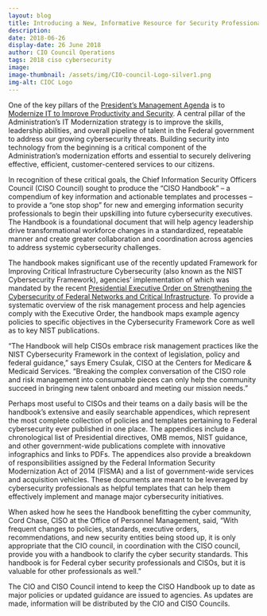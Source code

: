 ```yaml
---
layout: blog
title: Introducing a New, Informative Resource for Security Professionals
description:
date: 2018-06-26
display-date: 26 June 2018
author: CIO Council Operations
tags: 2018 ciso cybersecurity
image:
image-thumbnail: /assets/img/CIO-council-Logo-silver1.png
img-alt: CIOC Logo
---
```

One of the key pillars of the [President’s Management Agenda](https://www.performance.gov/PMA/) is to [Modernize IT to Improve Productivity and Security](https://www.performance.gov/CAP/CAP_goal_1.html). A central pillar of the Administration’s IT Modernization strategy is to improve the skills, leadership abilities, and overall pipeline of talent in the Federal government to address our growing cybersecurity threats. Building security into technology from the beginning is a critical component of the Administration’s modernization efforts and essential to securely delivering effective, efficient, customer-centered services to our citizens.

In recognition of these critical goals, the Chief Information Security Officers Council (CISO Council) sought to produce the “CISO Handbook” – a compendium of key information and actionable templates and processes – to provide a “one stop shop” for new and emerging information security professionals to begin their upskilling into future cybersecurity executives. The Handbook is a foundational document that will help agency leadership drive transformational workforce changes in a standardized, repeatable manner and create greater collaboration and coordination across agencies to address systemic cybersecurity challenges.

The handbook makes significant use of the recently updated Framework for Improving Critical Infrastructure Cybersecurity (also known as the NIST Cybersecurity Framework), agencies’ implementation of which was mandated by the recent [Presidential Executive Order on Strengthening the Cybersecurity of Federal Networks and Critical Infrastructure](https://www.whitehouse.gov/presidential-actions/presidential-executive-order-strengthening-cybersecurity-federal-networks-critical-infrastructure/). To provide a systematic overview of the risk management process and help agencies comply with the Executive Order, the handbook maps example agency policies to specific objectives in the Cybersecurity Framework Core as well as to key NIST publications.

“The Handbook will help CISOs embrace risk management practices like the NIST Cybersecurity Framework in the context of legislation, policy and federal guidance,” says Emery Csulak, CISO at the Centers for Medicare & Medicaid Services. “Breaking the complex conversation of the CISO role and risk management into consumable pieces can only help the community succeed in bringing new talent onboard and meeting our mission needs.”

Perhaps most useful to CISOs and their teams on a daily basis will be the handbook’s extensive and easily searchable appendices, which represent the most complete collection of policies and templates pertaining to Federal cybersecurity ever published in one place. The appendices include a chronological list of Presidential directives, OMB memos, NIST guidance, and other government-wide publications complete with innovative infographics and links to PDFs. The appendices also provide a breakdown of responsibilities assigned by the Federal Information Security Modernization Act of 2014 (FISMA) and a list of government-wide services and acquisition vehicles. These documents are meant to be leveraged by cybersecurity professionals as helpful templates that can help them effectively implement and manage major cybersecurity initiatives.

When asked how he sees the Handbook benefitting the cyber community, Cord Chase, CISO at the Office of Personnel Management, said, “With frequent changes to policies, standards, executive orders, recommendations, and new security entities being stood up, it is only appropriate that the CIO council, in coordination with the CISO council, provide you with a handbook to clarify the cyber security standards. This handbook is for Federal cyber security professionals and CISOs, but it is valuable for other professionals as well.”

The CIO and CISO Council intend to keep the CISO Handbook up to date as major policies or updated guidance are issued to agencies. As updates are made, information will be distributed by the CIO and CISO Councils.
